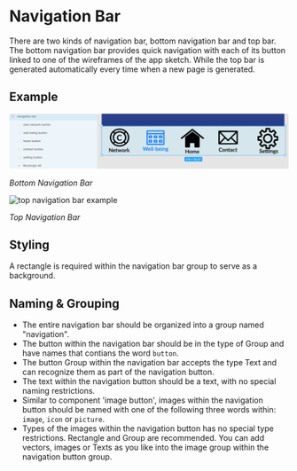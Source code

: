 # Navigation Bar

There are two kinds of navigation bar, bottom navigation bar and top bar. The bottom navigation bar provides quick navigation with each of its button linked to one of the wireframes of the app sketch. While the top bar is generated automatically every time when a new page is generated.

## Example
![bottom navigation bar example](https://github.com/ImagineThisNHS/ImagineThisNHS.github.io/blob/master/guidelines/assets/navigation/navigation%20fig.png?raw=true)

_Bottom Navigation Bar_

![top navigation bar example](https://github.com/ImagineThisUCL/ImagineThisUCL.github.io/blob/master/guidelines/assets/navigation/top%20navigation.png?raw=true)

_Top Navigation Bar_

## Styling
A rectangle is required within the navigation bar group to serve as a background. 

## Naming & Grouping
* The entire navigation bar should be organized into a group named "navigation".
* The button within the navigation bar should be in the type of Group and have names that contians the word `button`. 
* The button Group within the navigation bar accepts the type  Text and can recognize them as part of the navigation button. 
* The text within the navigation button should be a text, with no special naming restrictions. 
* Similar to component 'image button', images within the navigation button should be named with one of the following three words within: `image`, `icon` or `picture`.
* Types of the images within the navigation button has no special type restrictions. Rectangle and Group are recommended. You can add vectors, images or Texts as you like into the image group within the navigation button group. 
